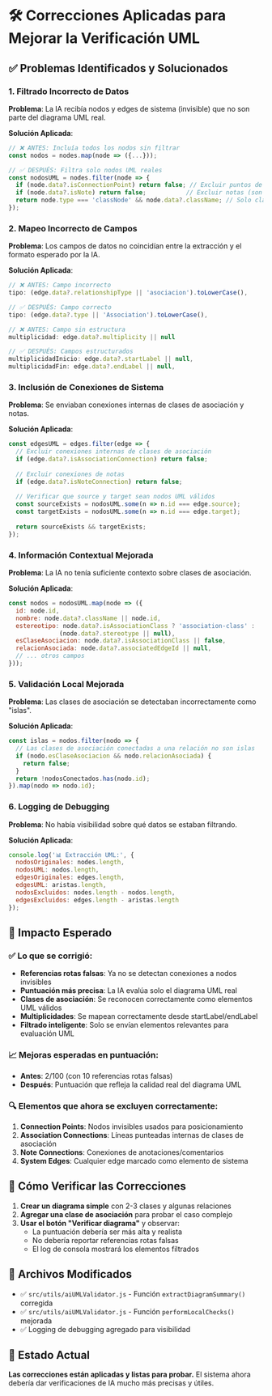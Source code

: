 # 🛠️ Correcciones Aplicadas para Mejorar la Verificación UML

## ✅ Problemas Identificados y Solucionados

### 1. **Filtrado Incorrecto de Datos**
**Problema**: La IA recibía nodos y edges de sistema (invisible) que no son parte del diagrama UML real.

**Solución Aplicada**:
```javascript
// ❌ ANTES: Incluía todos los nodos sin filtrar
const nodos = nodes.map(node => ({...}));

// ✅ DESPUÉS: Filtra solo nodos UML reales
const nodosUML = nodes.filter(node => {
  if (node.data?.isConnectionPoint) return false; // Excluir puntos de conexión invisibles
  if (node.data?.isNote) return false;           // Excluir notas (son comentarios)
  return node.type === 'classNode' && node.data?.className; // Solo clases reales
});
```

### 2. **Mapeo Incorrecto de Campos**
**Problema**: Los campos de datos no coincidían entre la extracción y el formato esperado por la IA.

**Solución Aplicada**:
```javascript
// ❌ ANTES: Campo incorrecto
tipo: (edge.data?.relationshipType || 'asociacion').toLowerCase(),

// ✅ DESPUÉS: Campo correcto
tipo: (edge.data?.type || 'Association').toLowerCase(),

// ❌ ANTES: Campo sin estructura
multiplicidad: edge.data?.multiplicity || null

// ✅ DESPUÉS: Campos estructurados
multiplicidadInicio: edge.data?.startLabel || null,
multiplicidadFin: edge.data?.endLabel || null,
```

### 3. **Inclusión de Conexiones de Sistema**
**Problema**: Se enviaban conexiones internas de clases de asociación y notas.

**Solución Aplicada**:
```javascript
const edgesUML = edges.filter(edge => {
  // Excluir conexiones internas de clases de asociación
  if (edge.data?.isAssociationConnection) return false;
  
  // Excluir conexiones de notas
  if (edge.data?.isNoteConnection) return false;
  
  // Verificar que source y target sean nodos UML válidos
  const sourceExists = nodosUML.some(n => n.id === edge.source);
  const targetExists = nodosUML.some(n => n.id === edge.target);
  
  return sourceExists && targetExists;
});
```

### 4. **Información Contextual Mejorada**
**Problema**: La IA no tenía suficiente contexto sobre clases de asociación.

**Solución Aplicada**:
```javascript
const nodos = nodosUML.map(node => ({
  id: node.id,
  nombre: node.data?.className || node.id,
  estereotipo: node.data?.isAssociationClass ? 'association-class' : 
              (node.data?.stereotype || null),
  esClaseAsociacion: node.data?.isAssociationClass || false,
  relacionAsociada: node.data?.associatedEdgeId || null,
  // ... otros campos
}));
```

### 5. **Validación Local Mejorada**
**Problema**: Las clases de asociación se detectaban incorrectamente como "islas".

**Solución Aplicada**:
```javascript
const islas = nodos.filter(nodo => {
  // Las clases de asociación conectadas a una relación no son islas
  if (nodo.esClaseAsociacion && nodo.relacionAsociada) {
    return false;
  }
  return !nodosConectados.has(nodo.id);
}).map(nodo => nodo.id);
```

### 6. **Logging de Debugging**
**Problema**: No había visibilidad sobre qué datos se estaban filtrando.

**Solución Aplicada**:
```javascript
console.log('📊 Extracción UML:', {
  nodosOriginales: nodes.length,
  nodosUML: nodos.length,
  edgesOriginales: edges.length,
  edgesUML: aristas.length,
  nodosExcluidos: nodes.length - nodos.length,
  edgesExcluidos: edges.length - aristas.length
});
```

## 🎯 Impacto Esperado

### ✅ Lo que se corrigió:
- **Referencias rotas falsas**: Ya no se detectan conexiones a nodos invisibles
- **Puntuación más precisa**: La IA evalúa solo el diagrama UML real
- **Clases de asociación**: Se reconocen correctamente como elementos UML válidos
- **Multiplicidades**: Se mapean correctamente desde startLabel/endLabel
- **Filtrado inteligente**: Solo se envían elementos relevantes para evaluación UML

### 📈 Mejoras esperadas en puntuación:
- **Antes**: 2/100 (con 10 referencias rotas falsas)
- **Después**: Puntuación que refleja la calidad real del diagrama UML

### 🔍 Elementos que ahora se excluyen correctamente:
1. **Connection Points**: Nodos invisibles usados para posicionamiento
2. **Association Connections**: Líneas punteadas internas de clases de asociación  
3. **Note Connections**: Conexiones de anotaciones/comentarios
4. **System Edges**: Cualquier edge marcado como elemento de sistema

## 🧪 Cómo Verificar las Correcciones

1. **Crear un diagrama simple** con 2-3 clases y algunas relaciones
2. **Agregar una clase de asociación** para probar el caso complejo
3. **Usar el botón "Verificar diagrama"** y observar:
   - La puntuación debería ser más alta y realista
   - No debería reportar referencias rotas falsas
   - El log de consola mostrará los elementos filtrados

## 📝 Archivos Modificados

- ✅ `src/utils/aiUMLValidator.js` - Función `extractDiagramSummary()` corregida
- ✅ `src/utils/aiUMLValidator.js` - Función `performLocalChecks()` mejorada
- ✅ Logging de debugging agregado para visibilidad

## 🚀 Estado Actual

**Las correcciones están aplicadas y listas para probar.**
El sistema ahora debería dar verificaciones de IA mucho más precisas y útiles.